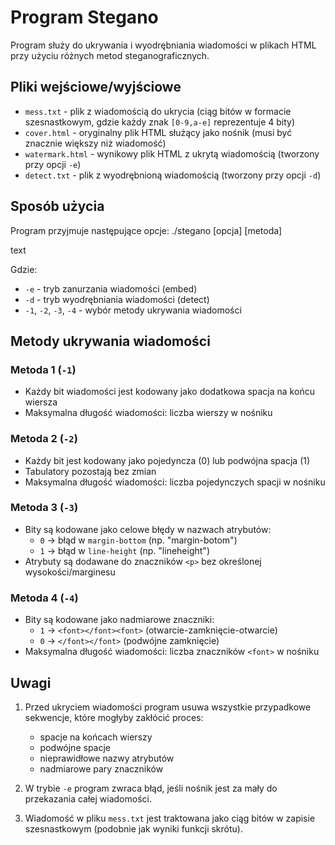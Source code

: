 # Program Stegano

Program służy do ukrywania i wyodrębniania wiadomości w plikach HTML przy użyciu różnych metod steganograficznych.

## Pliki wejściowe/wyjściowe

- `mess.txt` - plik z wiadomością do ukrycia (ciąg bitów w formacie szesnastkowym, gdzie każdy znak `[0-9,a-e]` reprezentuje 4 bity)
- `cover.html` - oryginalny plik HTML służący jako nośnik (musi być znacznie większy niż wiadomość)
- `watermark.html` - wynikowy plik HTML z ukrytą wiadomością (tworzony przy opcji `-e`)
- `detect.txt` - plik z wyodrębnioną wiadomością (tworzony przy opcji `-d`)

## Sposób użycia

Program przyjmuje następujące opcje:
./stegano [opcja] [metoda]

text

Gdzie:
- `-e` - tryb zanurzania wiadomości (embed)
- `-d` - tryb wyodrębniania wiadomości (detect)
- `-1`, `-2`, `-3`, `-4` - wybór metody ukrywania wiadomości

## Metody ukrywania wiadomości

### Metoda 1 (`-1`)
- Każdy bit wiadomości jest kodowany jako dodatkowa spacja na końcu wiersza
- Maksymalna długość wiadomości: liczba wierszy w nośniku

### Metoda 2 (`-2`)
- Każdy bit jest kodowany jako pojedyncza (0) lub podwójna spacja (1)
- Tabulatory pozostają bez zmian
- Maksymalna długość wiadomości: liczba pojedynczych spacji w nośniku

### Metoda 3 (`-3`)
- Bity są kodowane jako celowe błędy w nazwach atrybutów:
  - `0` → błąd w `margin-bottom` (np. "margin-botom")
  - `1` → błąd w `line-height` (np. "lineheight")
- Atrybuty są dodawane do znaczników `<p>` bez określonej wysokości/marginesu

### Metoda 4 (`-4`)
- Bity są kodowane jako nadmiarowe znaczniki:
  - `1` → `<font></font><font>` (otwarcie-zamknięcie-otwarcie)
  - `0` → `</font></font>` (podwójne zamknięcie)
- Maksymalna długość wiadomości: liczba znaczników `<font>` w nośniku

## Uwagi

1. Przed ukryciem wiadomości program usuwa wszystkie przypadkowe sekwencje, które mogłyby zakłócić proces:
   - spacje na końcach wierszy
   - podwójne spacje
   - nieprawidłowe nazwy atrybutów
   - nadmiarowe pary znaczników

2. W trybie `-e` program zwraca błąd, jeśli nośnik jest za mały do przekazania całej wiadomości.

3. Wiadomość w pliku `mess.txt` jest traktowana jako ciąg bitów w zapisie szesnastkowym (podobnie jak wyniki funkcji skrótu).